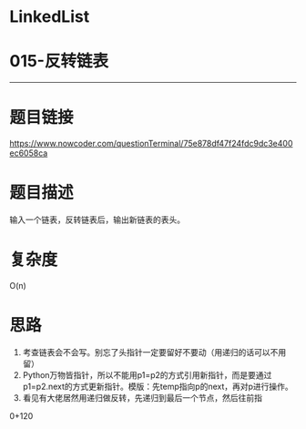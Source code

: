 # LinkedList
# 015-反转链表
-----------
# 题目链接
https://www.nowcoder.com/questionTerminal/75e878df47f24fdc9dc3e400ec6058ca

# 题目描述
输入一个链表，反转链表后，输出新链表的表头。

# 复杂度
O(n)

# 思路
1. 考查链表会不会写。别忘了头指针一定要留好不要动（用递归的话可以不用留）
2. Python万物皆指针，所以不能用p1=p2的方式引用新指针，而是要通过p1=p2.next的方式更新指针。模版：先temp指向p的next，再对p进行操作。
3. 看见有大佬居然用递归做反转，先递归到最后一个节点，然后往前指

0+120